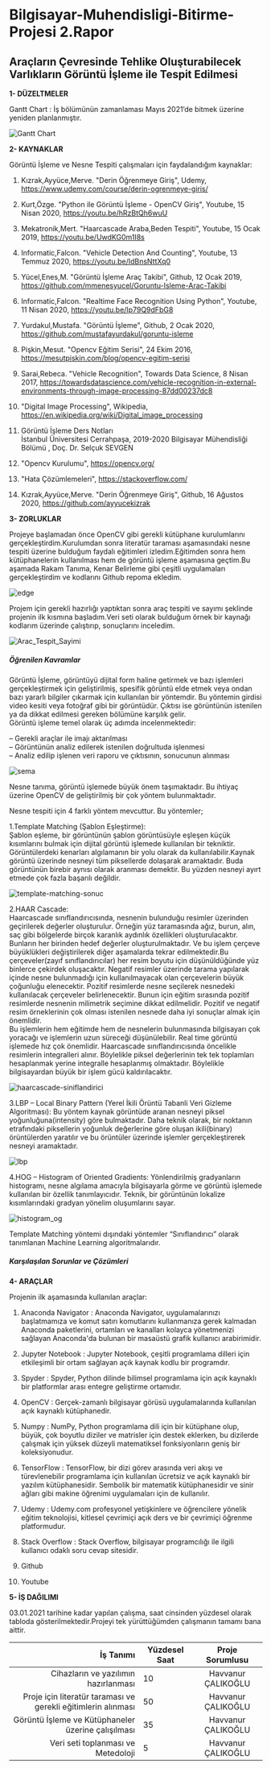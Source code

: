 # Bilgisayar-Muhendisligi-Bitirme-Projesi 2.Rapor
## Araçların Çevresinde Tehlike Oluşturabilecek Varlıkların Görüntü İşleme ile Tespit Edilmesi


**1- DÜZELTMELER**  

Gantt Chart : İş bölümünün zamanlaması Mayıs 2021’de bitmek üzerine yeniden planlanmıştır.

![Gantt Chart](https://user-images.githubusercontent.com/56633000/103461113-d9a06780-4d2c-11eb-9fb5-d78ce84d941e.PNG)  


**2- KAYNAKLAR**  

Görüntü İşleme ve Nesne Tespiti çalışmaları için faydalandığım kaynaklar:

1. Kızrak,Ayyüce,Merve. "Derin Öğrenmeye Giriş", Udemy, https://www.udemy.com/course/derin-ogrenmeye-giris/  
   
2. Kurt,Özge. "Python ile Görüntü İşleme - OpenCV Giriş", Youtube, 15 Nisan 2020, https://youtu.be/hRzBtQh6wuU

3. Mekatronik,Mert. "Haarcascade Araba,Beden Tespiti", Youtube, 15 Ocak 2019, https://youtu.be/UwdKG0m1I8s

4. Informatic,Falcon. "Vehicle Detection And Counting", Youtube, 13 Temmuz 2020, https://youtu.be/IdBnsNttXq0  
   
5. Yücel,Enes,M. "Görüntü İşleme Araç Takibi", Github, 12 Ocak 2019, https://github.com/mmenesyucel/Goruntu-Isleme-Arac-Takibi 
   
6. Informatic,Falcon. "Realtime Face Recognition Using Python", Youtube, 11 Nisan 2020, https://youtu.be/Ip79Q9dFbG8  
   
7. Yurdakul,Mustafa. "Görüntü İşleme", Github, 2 Ocak 2020, https://github.com/mustafayurdakul/goruntu-isleme   
   
8. Pişkin,Mesut. "Opencv Eğitim Serisi", 24 Ekim 2016, https://mesutpiskin.com/blog/opencv-egitim-serisi    
   
9. Sarai,Rebeca. "Vehicle Recognition", Towards Data Science, 8 Nisan 2017, https://towardsdatascience.com/vehicle-recognition-in-external-environments-through-image-processing-87dd00237dc8    

10. "Digital Image Processing", Wikipedia, https://en.wikipedia.org/wiki/Digital_image_processing   
      
11. Görüntü İşleme Ders Notları  
    İstanbul Üniversitesi Cerrahpaşa, 2019-2020 Bilgisayar Mühendisliği Bölümü , Doç. Dr. Selçuk SEVGEN  
    
12. "Opencv Kurulumu", https://opencv.org/    
      
13. "Hata Çözümlemeleri", https://stackoverflow.com/  
      
14. Kızrak,Ayyüce,Merve. "Derin Öğrenmeye Giriş", Github, 16 Ağustos 2020, https://github.com/ayyucekizrak



**3- ZORLUKLAR**  

Projeye başlamadan önce OpenCV gibi gerekli kütüphane kurulumlarını gerçekleştirdim.Kurulumdan sonra literatür taraması aşamasındaki nesne tespiti üzerine bulduğum faydalı eğitimleri izledim.Eğitimden sonra hem kütüphanelerin kullanılması hem de görüntü işleme aşamasına geçtim.Bu aşamada Rakam Tanıma, Kenar Belirleme gibi çeşitli uygulamaları gerçekleştirdim ve kodlarını Github repoma ekledim.

![edge](https://user-images.githubusercontent.com/56633000/103484967-e774ec00-4e03-11eb-80c1-694d10badd56.png) 

Projem için gerekli hazırlığı yaptıktan sonra araç tespiti ve sayımı şeklinde projenin ilk kısmına başladım.Veri seti olarak bulduğum örnek bir kaynağı kodlarım üzerinde çalıştırıp, sonuçlarını inceledim.

![Arac_Tespit_Sayimi](https://user-images.githubusercontent.com/56633000/103484979-fc517f80-4e03-11eb-8f4c-27444d5b97d7.PNG)

##### Öğrenilen Kavramlar

Görüntü İşleme, görüntüyü dijital form haline getirmek ve bazı işlemleri gerçekleştirmek için geliştirilmiş, spesifik görüntü elde etmek veya ondan bazı yararlı bilgiler çıkarmak için kullanılan bir yöntemdir. Bu yöntemin girdisi video kesiti veya fotoğraf gibi bir görüntüdür. Çıktısı ise görüntünün istenilen ya da dikkat edilmesi gereken bölümüne karşılık gelir.   
Görüntü işleme temel olarak üç adımda incelenmektedir:  

– Gerekli araçlar ile imajı aktarılması  
– Görüntünün analiz edilerek istenilen doğrultuda işlenmesi  
– Analiz edilip işlenen veri raporu ve çıktısının, sonucunun alınması  

![sema](https://user-images.githubusercontent.com/56633000/103483399-1c7b4180-4df8-11eb-98f8-27e429141b5d.jpg)  


Nesne tanıma, görüntü işlemede büyük önem taşımaktadır. Bu ihtiyaç üzerine OpenCV de geliştirilmiş bir çok yöntem bulunmaktadır. 

Nesne tespiti için 4 farklı yöntem mevcuttur. Bu yöntemler;  

1.Template Matching (Şablon Eşleştirme):  
Şablon eşleme, bir görüntünün şablon görüntüsüyle eşleşen küçük kısımlarını bulmak için dijital görüntü işlemede kullanılan bir tekniktir. Görüntülerdeki kenarları algılamanın bir yolu olarak da kullanılabilir.Kaynak görüntü üzerinde nesneyi tüm piksellerde dolaşarak aramaktadır. Buda görüntünün birebir aynısı olarak aranması demektir. Bu yüzden nesneyi ayırt etmede çok fazla başarılı değildir.

![template-matching-sonuc](https://user-images.githubusercontent.com/56633000/103485949-35d9b900-4e0b-11eb-96e5-2db57c751a30.jpg)

2.HAAR Cascade:  
Haarcascade sınıflandırıcısında, nesnenin bulunduğu resimler üzerinden geçirilerek değerler oluşturulur. Örneğin yüz taramasında ağız, burun, alın, saç gibi bölgelerde birçok karanlık aydınlık özellikleri oluşturulacaktır. Bunların her birinden hedef değerler oluşturulmaktadır. Ve bu işlem çerçeve büyüklükleri değiştirilerek diğer aşamalarda tekrar edilmektedir.Bu çerçeveler(zayıf sınıflandırıcılar) her resim boyutu için düşünüldüğünde yüz binlerce çekirdek oluşacaktır. Negatif resimler üzerinde tarama yapılarak içinde nesne bulunmadığı için kullanılmayacak olan çerçevelerin büyük çoğunluğu elenecektir. Pozitif resimlerde nesne seçilerek nesnedeki kullanılacak çerçeveler belirlenecektir. Bunun için eğitim sırasında pozitif resimlerde nesnenin milimetrik seçimine dikkat edilmelidir.  Pozitif ve negatif resim örneklerinin çok olması istenilen nesnede daha iyi sonuçlar almak için önemlidir.  
Bu işlemlerin hem eğitimde hem de nesnelerin bulunmasında bilgisayarı çok yoracağı ve işlemlerin uzun süreceği düşünülebilir. Real time görüntü işlemede hız çok önemlidir. Haarcascade sınıflandırıcısında öncelikle resimlerin integralleri alınır. Böylelikle piksel değerlerinin tek tek toplamları hesaplanmak yerine integralle hesaplanmış olmaktadır. Böylelikle bilgisayardan büyük bir işlem gücü kaldırılacaktır.    

![haarcascade-siniflandirici](https://user-images.githubusercontent.com/56633000/103486277-bb5e6880-4e0d-11eb-935f-3f748def457c.jpg)

3.LBP – Local Binary Pattern  (Yerel İkili Örüntü Tabanli Veri Gizleme Algoritması):
Bu yöntem kaynak görüntüde aranan nesneyi piksel yoğunluğuna(intensity) göre bulmaktadır. Daha teknik olarak, bir noktanın etrafındaki piksellerin yoğunluk değerlerine göre oluşan ikili(binary) örüntülerden yaratılır ve bu örüntüler üzerinde işlemler gerçekleştirerek nesneyi aramaktadır.  

![lbp](https://user-images.githubusercontent.com/56633000/103486364-5a836000-4e0e-11eb-8a7d-89ddcf77fd80.png)

4.HOG – Histogram of Oriented Gradients:
Yönlendirilmiş gradyanların histogramı, nesne algılama amacıyla bilgisayarla görme ve görüntü işlemede kullanılan bir özellik tanımlayıcıdır. Teknik, bir görüntünün lokalize kısımlarındaki gradyan yönelim oluşumlarını sayar.

![histogram_og](https://user-images.githubusercontent.com/56633000/103486403-b2ba6200-4e0e-11eb-82a7-995f1941cbe2.png)


Template Matching yöntemi dışındaki yöntemler “Sınıflandırıcı” olarak tanımlanan Machine Learning algoritmalarıdır.

##### Karşılaşılan Sorunlar ve Çözümleri  





**4- ARAÇLAR**  

Projenin ilk aşamasında kullanılan araçlar:

1. Anaconda Navigator : Anaconda Navigator, uygulamalarınızı başlatmamıza ve komut satırı komutlarını kullanmanıza gerek kalmadan Anaconda paketlerini, ortamları ve kanalları kolayca yönetmenizi sağlayan Anaconda'da bulunan bir masaüstü grafik kullanıcı arabirimidir.  

2. Jupyter Notebook : Jupyter Notebook, çeşitli programlama dilleri için etkileşimli bir ortam sağlayan açık kaynak kodlu bir programdır.  

3. Spyder : Spyder, Python dilinde bilimsel programlama için açık kaynaklı bir platformlar arası entegre geliştirme ortamıdır.  

4. OpenCV : Gerçek-zamanlı bilgisayar görüsü uygulamalarında kullanılan açık kaynaklı kütüphanedir.  

5. Numpy : NumPy, Python programlama dili için bir kütüphane olup, büyük, çok boyutlu diziler ve matrisler için destek eklerken, bu dizilerde çalışmak için yüksek düzeyli matematiksel fonksiyonların geniş bir koleksiyonudur.  

6. TensorFlow : TensorFlow, bir dizi görev arasında veri akışı ve türevlenebilir programlama için kullanılan ücretsiz ve açık kaynaklı bir yazılım kütüphanesidir. Sembolik bir matematik kütüphanesidir ve sinir ağları gibi makine öğrenimi uygulamaları için de kullanılır.  

7. Udemy : Udemy.com profesyonel yetişkinlere ve öğrencilere yönelik eğitim teknolojisi, kitlesel çevrimiçi açık ders ve bir çevrimiçi öğrenme platformudur.   

8. Stack Overflow : Stack Overflow, bilgisayar programcılığı ile ilgili kullanıcı odaklı soru cevap sitesidir.      

9. Github   
  
10. Youtube  


**5- İŞ DAĞILIMI** 

03.01.2021 tarihine kadar yapılan çalışma, saat cinsinden yüzdesel olarak tabloda gösterilmektedir.Projeyi tek yürüttüğümden çalışmanın tamamı bana aittir.

                      
| İş Tanımı | Yüzdesel Saat | Proje Sorumlusu                      |                   
|--------:|----------------------------|:--------------------:|
| Cihazların ve yazılımın hazırlanması        |       10                     |           Havvanur ÇALIKOĞLU           |                 
| Proje için literatür taraması ve gerekli eğitimlerin alınması        |      50                      |      Havvanur ÇALIKOĞLU                  | 
| Görüntü İşleme ve Kütüphaneler üzerine çalışılması        |         35                   |           Havvanur ÇALIKOĞLU             |                   
| Veri seti toplanması ve Metedoloji        |                  5          |  Havvanur ÇALIKOĞLU  | 
                



